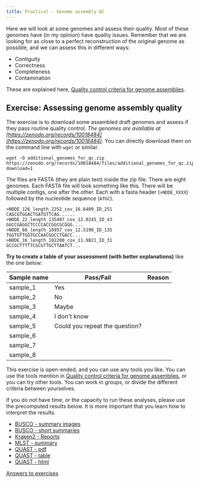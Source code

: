 ```yaml
---
title: Practical - Genome assembly QC
---
```

 Here we will look at some genomes and assess their quality. Most of these genomes have (in my opinion) have quality issues. Remember that we are looking for as close to a perfect reconstruction of the original genome as possible, and we can assess this in different ways: 

* Contiguity
* Correctness
* Completeness
* Contamination

These are explained here, [Quality control criteria for genome assemblies](/quality-control/40-assembly-qc). 

## Exercise: Assessing genome assembly quality

The exercise is to download some assembled draft genomes and assess if they pass routine quality control. *The genomes are available at [https://zenodo.org/records/10018484](https://zenodo.org/records/10018484)*. 
You can directly download them on the command line with `wget` or similar. 

```
wget -O additional_genomes_for_qc.zip https://zenodo.org/records/10018484/files/additional_genomes_for_qc.zip?download=1
```

The files are FASTA (they are plain text) inside the zip file. There are eight genomes. Each FASTA file will look something like this. There will be multiple contigs, one after the other. Each with a fasta header (`>NODE_XXXX`) followed by the nucleotide sequence (`ATGC`).

```
>NODE_126_length_2252_cov_16.6409_ID_251
CAGCGTGGACTGATGTTCAG......
>NODE_22_length_135487_cov_12.0245_ID_43
GGCCGAGGCTCCCCACCGGCGCGGG....
>NODE_68_length_16957_cov_12.5198_ID_135
TGGTGTTGGTGCCAACGGCCTGACC...
>NODE_16_length_182200_cov_11.9821_ID_31
GCCGCTTTTTCGCGTTGCTTAATCT...
```

**Try to create a table of your assessment (with better explanations)** like the one below: 

| Sample name | Pass/Fail | Reason |
|-------------|-----------|--------|
| sample_1    |  Yes  |     |
| sample_2    |  No         |        |
| sample_3    | Maybe          |        |
| sample_4    | I don't know         |        |
| sample_5    | Could you repeat the question?          |        |
| sample_6    |         |        |
| sample_7    |           |        |
| sample_8    |           |        |

This exercise is open-ended, and you can use any tools you like. You can use the tools mention in [Quality control criteria for genome assemblies](/quality-control/40-assembly-qc), or you can try other tools. You can work in groups, or divide the different criteria between yourselves.

If you do not have time, or the capacity to run these analyses, please use the precomputed results below. It is more important that you learn how to interpret the results. 

* [BUSCO - summary images](/quality-control/files/busco_summary_image.zip)
* [BUSCO - short summaries](/quality-control/files/busco_short_summary.zip)
* [Kraken2 - Reports](/quality-control/files/kraken_ass-report.zip)
* [MLST - summary](/quality-control/files/mlst.tsv)
* [QUAST - pdf](/quality-control/files/quast-qc.pdf)
* [QUAST - table](/quality-control/files/quast-qc.tabular.txt)
* [QUAST - html](/quality-control/files/Quast-qc-html.zip)


[Answers to exercises](/exercise-answers/check-qc-answers/)

